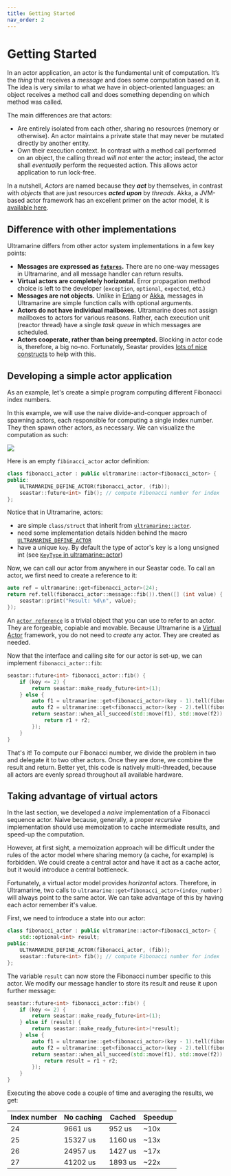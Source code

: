 ```yaml
---
title: Getting Started
nav_order: 2
---
```


# Getting Started

In an actor application, an actor is the fundamental unit of computation. It’s the *thing* that receives a *message* and does some computation based on it. The idea is very similar to what we have in object-oriented languages: an object receives a method call and does something depending on which method was called.

The main differences are that actors:
 - Are entirely isolated from each other, sharing no resources (memory or otherwise). An actor maintains a private state that may never be mutated directly by another entity.
 - Own their execution context. In contrast with a method call performed on an object, the calling thread *will not* enter the actor; instead, the actor shall *eventually* perform the requested action. This allows actor application to run lock-free.

In a nutshell, *Actors* are named because they ***act*** by themselves, in contrast with *objects* that are just resources ***acted upon*** by *threads*. Akka, a JVM-based actor framework has an excellent primer on the actor model, it is [available here](https://doc.akka.io/docs/akka/current/guide/actors-motivation.html).

## Difference with other implementations

Ultramarine differs from other actor system implementations in a few key points:
 - **Messages are expressed as [`futures`](http://docs.seastar.io/master/group__future-module.html).** There are no one-way messages in Ultramarine, and all message handler can return results.
 - **Virtual actors are completely horizontal.** Error propagation method choice is left to the developer (`exception`, `optional`, `expected`, etc.)
 - **Messages are not objects.** Unlike in [Erlang](https://www.erlang.org/course/concurrent-programming#messages) or [Akka](https://doc.akka.io/docs/akka/new-docs-quickstart-snapshot/define-actors.html), messages in Ultramarine are simple function calls with optional arguments.
 - **Actors do not have individual mailboxes.** Ultramarine does not assign mailboxes to actors for various reasons. Rather, each execution unit (reactor thread) have a single *task queue* in which messages are scheduled.
 - **Actors cooperate, rather than being preempted.** Blocking in actor code is, therefore, a big no-no. Fortunately, Seastar provides [lots of nice constructs](http://docs.seastar.io/master/group__future-util.html) to help with this.

## Developing a simple actor application

As an example, let's create a simple program computing different Fibonacci index numbers.

In this example, we will use the naive divide-and-conquer approach of spawning actors, each responsible for computing a single index number.
They then spawn other actors, as necessary. We can visualize the computation as such:

![](https://upload.wikimedia.org/wikipedia/commons/a/a3/Call_Tree_for_Fibonacci_Number_F6.svg)

Here is an empty `fibinacci_actor` actor definition:

```cpp
class fibonacci_actor : public ultramarine::actor<fibonacci_actor> {
public:
    ULTRAMARINE_DEFINE_ACTOR(fibonacci_actor, (fib));
    seastar::future<int> fib(); // compute Fibonacci number for index `this->key`
};
```

Notice that in Ultramarine, actors:
 - are simple `class/struct` that inherit from [`ultramarine::actor`](/api/doc_ultramarine__actor.md#standardese-ultramarine__actor).
 - need some implementation details hidden behind the macro [`ULTRAMARINE_DEFINE_ACTOR`](/api/doc_ultramarine__macro.md#standardese-ULTRAMARINE_DEFINE_ACTOR)
 - have a unique `key`. By default the type of actor's key is a long unsigned int (see [`KeyType` in ultramarine::actor](/api/doc_ultramarine__actor.md#standardese-ultramarine__actor))

Now, we can call our actor from anywhere in our Seastar code. To call an actor, we first need to create a reference to it:

```cpp
auto ref = ultramarine::get<fibonacci_actor>(24);
return ref.tell(fibonacci_actor::message::fib()).then([] (int value) {
    seastar::print("Result: %d\n", value);
});
```

An [`actor reference`](/api/doc_ultramarine__actor_ref.md#standardese-ultramarine__actor_ref-Actor-) is a trivial object that you can use to refer to an actor. They are forgeable, copiable and movable. Because Ultramarine is a [Virtual Actor](http://research.microsoft.com/apps/pubs/default.aspx?id=210931) framework, you do not need to *create* any actor. They are created as needed.

Now that the interface and calling site for our actor is set-up, we can implement `fibonacci_actor::fib`:

```cpp
seastar::future<int> fibonacci_actor::fib() {
    if (key <= 2) {
        return seastar::make_ready_future<int>(1);
    } else {
        auto f1 = ultramarine::get<fibonacci_actor>(key - 1).tell(fibonacci_actor::message::fib());
        auto f2 = ultramarine::get<fibonacci_actor>(key - 2).tell(fibonacci_actor::message::fib());
        return seastar::when_all_succeed(std::move(f1), std::move(f2)).then([] (auto r1, auto r2) {
            return r1 + r2;
        });
    }
}
```

That's it! To compute our Fibonacci number, we divide the problem in two and delegate it to two other actors. Once they are done, we combine the result and return. Better yet, this code is natively multi-threaded, because all actors are evenly spread throughout all available hardware.

## Taking advantage of virtual actors

In the last section, we developed a *naive* implementation of a Fibonacci sequence actor. Naive because, generally, a proper *recursive* implementation should use memoization to cache intermediate results, and speed-up the computation.

However, at first sight, a memoization approach will be difficult under the rules of the actor model where sharing memory (a cache, for example) is forbidden. We could create a central actor and have it act as a cache actor, but it would introduce a central bottleneck.

Fortunately, a virtual actor model provides *horizontal* actors. Therefore, in Ultramarine, two calls to `ultramarine::get<fibonacci_actor>(index_number)` will always point to the same actor. We can take advantage of this by having each actor remember it's value.

First, we need to introduce a state into our actor:

```cpp
class fibonacci_actor : public ultramarine::actor<fibonacci_actor> {
    std::optional<int> result;
public:
    ULTRAMARINE_DEFINE_ACTOR(fibonacci_actor, (fib));
    seastar::future<int> fib(); // compute Fibonacci number for index `this->key`
};
```

The variable `result` can now store the Fibonacci number specific to this actor. We modify our message handler to store its result and reuse it upon further message:

```cpp
seastar::future<int> fibonacci_actor::fib() {
    if (key <= 2) {
        return seastar::make_ready_future<int>(1);
    } else if (result) {
        return seastar::make_ready_future<int>(*result);
    } else {
        auto f1 = ultramarine::get<fibonacci_actor>(key - 1).tell(fibonacci_actor::message::fib());
        auto f2 = ultramarine::get<fibonacci_actor>(key - 2).tell(fibonacci_actor::message::fib());
        return seastar::when_all_succeed(std::move(f1), std::move(f2)).then([this] (auto r1, auto r2) {
            return result = r1 + r2;
        });
    }
}
```

Executing the above code a couple of time and averaging the results, we get:

| Index number | No caching | Cached  | Speedup |
|--------------|------------|---------|---------|
| 24           | 9661 us    | 952 us  | ~10x    |
| 25           | 15327 us   | 1160 us | ~13x    |
| 26           | 24957 us   | 1427 us | ~17x    |
| 27           | 41202 us   | 1893 us | ~22x    |

